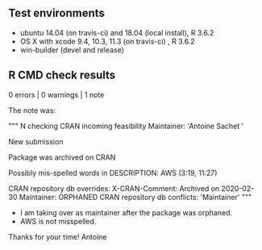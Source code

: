 ## Test environments
* ubuntu 14.04 (on travis-ci) and 18.04 (local install), R 3.6.2
* OS X with xcode 9.4, 10.3, 11.3 (on travis-ci) , R 3.6.2
* win-builder (devel and release)

## R CMD check results

0 errors | 0 warnings | 1 note

The note was:

"""
N  checking CRAN incoming feasibility
   Maintainer: 'Antoine Sachet <REDACTED>'

   New submission

   Package was archived on CRAN

   Possibly mis-spelled words in DESCRIPTION:
     AWS (3:19, 11:27)

   CRAN repository db overrides:
     X-CRAN-Comment: Archived on 2020-02-30
     Maintainer: ORPHANED
   CRAN repository db conflicts: 'Maintainer'
"""

* I am taking over as maintainer after the package was orphaned.
* AWS is not misspelled.

Thanks for your time!
Antoine
